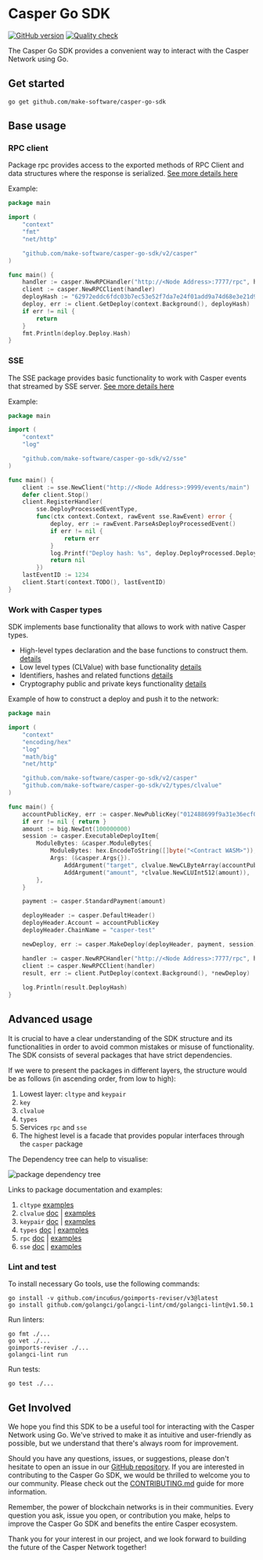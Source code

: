 # Casper Go SDK
[![GitHub version](https://badge.fury.io/gh/make-software%2Fcasper-go-sdk.svg)](https://badge.fury.io/gh/make-software%2Fcasper-go-sdk)
[![Quality check](https://github.com/make-software/casper-go-sdk/actions/workflows/quality-check.yml/badge.svg)](https://github.com/make-software/casper-go-sdk/actions/workflows/quality-check.yml)

The Casper Go SDK provides a convenient way to interact with the Casper Network using Go.

## Get started

```shell
go get github.com/make-software/casper-go-sdk
```

## Base usage

### RPC client

Package rpc provides access to the exported methods of RPC Client and data structures where the response is serialized.
[See more details here](rpc/README.md)

Example:
```go
package main

import (
	"context"
	"fmt"
	"net/http"

	"github.com/make-software/casper-go-sdk/v2/casper"
)

func main() {
	handler := casper.NewRPCHandler("http://<Node Address>:7777/rpc", http.DefaultClient)
	client := casper.NewRPCClient(handler)
	deployHash := "62972eddc6fdc03b7ec53e52f7da7e24f01add9a74d68e3e21d924051c43f126"
	deploy, err := client.GetDeploy(context.Background(), deployHash)
	if err != nil {
		return
	}
	fmt.Println(deploy.Deploy.Hash)
}
```

### SSE

The SSE package provides basic functionality to work with Casper events that streamed by SSE server.
[See more details here](sse/README.md)

Example:
```go
package main

import (
	"context"
	"log"

	"github.com/make-software/casper-go-sdk/v2/sse"
)

func main() {
	client := sse.NewClient("http://<Node Address>:9999/events/main")
	defer client.Stop()
	client.RegisterHandler(
		sse.DeployProcessedEventType,
		func(ctx context.Context, rawEvent sse.RawEvent) error {
			deploy, err := rawEvent.ParseAsDeployProcessedEvent()
			if err != nil {
				return err
			}
			log.Printf("Deploy hash: %s", deploy.DeployProcessed.DeployHash)
			return nil
		})
	lastEventID := 1234
	client.Start(context.TODO(), lastEventID)
}
```

### Work with Casper types

SDK implements base functionality that allows to work with native Casper types.

* High-level types declaration and the base functions to construct them. [details](types/README.md)
* Low level types (CLValue) with base functionality [details](types/clvalue/README.md)
* Identifiers, hashes and related functions [details](types/key/README.md)
* Cryptography public and private keys functionality [details](types/keypair/README.md)

Example of how to construct a deploy and push it to the network:
```go
package main

import (
	"context"
	"encoding/hex"
	"log"
	"math/big"
	"net/http"

	"github.com/make-software/casper-go-sdk/v2/casper"
	"github.com/make-software/casper-go-sdk/v2/types/clvalue"
)

func main() {
	accountPublicKey, err := casper.NewPublicKey("012488699f9a31e36ecf002675cd7186b48e6a735d10ec1b308587ca719937752c")
	if err != nil { return }
	amount := big.NewInt(100000000)
	session := casper.ExecutableDeployItem{
		ModuleBytes: &casper.ModuleBytes{
			ModuleBytes: hex.EncodeToString([]byte("<Contract WASM>")),
			Args: (&casper.Args{}).
				AddArgument("target", clvalue.NewCLByteArray(accountPublicKey.AccountHash().Bytes())).
				AddArgument("amount", *clvalue.NewCLUInt512(amount)),
		},
	}

	payment := casper.StandardPayment(amount)

	deployHeader := casper.DefaultHeader()
	deployHeader.Account = accountPublicKey
	deployHeader.ChainName = "casper-test"

	newDeploy, err := casper.MakeDeploy(deployHeader, payment, session)

	handler := casper.NewRPCHandler("http://<Node Address>:7777/rpc", http.DefaultClient)
	client := casper.NewRPCClient(handler)
	result, err := client.PutDeploy(context.Background(), *newDeploy)
	
	log.Println(result.DeployHash)
}
```

## Advanced usage

It is crucial to have a clear understanding of the SDK structure and its functionalities in order to avoid common mistakes or misuse of functionality. The SDK consists of several packages that have strict dependencies.

If we were to present the packages in different layers, the structure would be as follows (in ascending order, from low to high):

1. Lowest layer: `cltype` and `keypair`
2. `key`
3. `clvalue`
4. `types`
5. Services `rpc` and `sse`
6. The highest level is a facade that provides popular interfaces through the `casper` package

The Dependency tree can help to visualise:

![package dependency tree](docs/package-dependency-tree.png)

Links to package documentation and examples:
1. `cltype` [examples](tests/types/cl_value/cl_type/list_test.go)
2. `clvalue` [doc](types/clvalue/README.md) | [examples](tests/types/cl_value/example_test.go)
3. `keypair` [doc](types/keypair/README.md) | [examples](tests/types/keypair/private_key_test.go)
4. `types` [doc](types/README.md) | [examples](tests/types/deploy_make_test.go)
5. `rpc` [doc](rpc/README.md) | [examples](tests/rpc/client_example_test.go)
6. `sse` [doc](sse/README.md) | [examples](tests/sse/example_test.go)


### Lint and test

To install necessary Go tools, use the following commands:
```shell
go install -v github.com/incu6us/goimports-reviser/v3@latest
go install github.com/golangci/golangci-lint/cmd/golangci-lint@v1.50.1
```

Run linters:
```shell
go fmt ./...
go vet ./...
goimports-reviser ./...
golangci-lint run
```

Run tests:
```shell
go test ./...
```

## Get Involved

We hope you find this SDK to be a useful tool for interacting with the Casper Network using Go. We've strived to make it as intuitive and user-friendly as possible, but we understand that there's always room for improvement.

Should you have any questions, issues, or suggestions, please don't hesitate to open an issue in our [GitHub repository](https://github.com/make-software/casper-go-sdk/issues). If you are interested in contributing to the Casper Go SDK, we would be thrilled to welcome you to our community. Please check out the [CONTRIBUTING.md](CONTRIBUTING.md) guide for more information.

Remember, the power of blockchain networks is in their communities. Every question you ask, issue you open, or contribution you make, helps to improve the Casper Go SDK and benefits the entire Casper ecosystem.

Thank you for your interest in our project, and we look forward to building the future of the Casper Network together!
